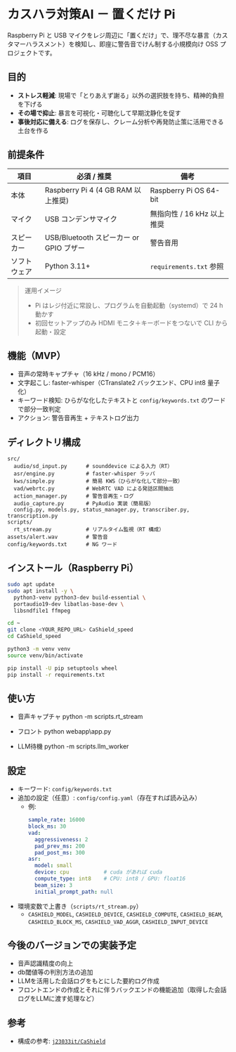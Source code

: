 # カスハラ対策AI － 置くだけ Pi

Raspberry Pi と USB マイクをレジ周辺に「置くだけ」で、理不尽な暴言（カスタマーハラスメント）を検知し、即座に警告音でけん制する小規模向け OSS プロジェクトです。

## 目的

- **ストレス軽減**: 現場で「とりあえず謝る」以外の選択肢を持ち、精神的負担を下げる
- **その場で抑止**: 暴言を可視化・可聴化して早期沈静化を促す
- **事後対応に備える**: ログを保存し、クレーム分析や再発防止策に活用できる土台を作る

## 前提条件

| 項目 | 必須 / 推奨 | 備考 |
|---|---|---|
| 本体 | Raspberry Pi 4 (4 GB RAM 以上推奨) | Raspberry Pi OS 64-bit |
| マイク | USB コンデンサマイク | 無指向性 / 16 kHz 以上推奨 |
| スピーカー | USB/Bluetooth スピーカー or GPIO ブザー | 警告音用 |
| ソフトウェア | Python 3.11+ | `requirements.txt` 参照 |

> 運用イメージ
> - Pi はレジ付近に常設し、プログラムを自動起動（systemd）で 24 h 動かす
> - 初回セットアップのみ HDMI モニタ＋キーボードをつないで CLI から起動・設定

## 機能（MVP）

- 音声の常時キャプチャ（16 kHz / mono / PCM16）
- 文字起こし: faster-whisper（CTranslate2 バックエンド、CPU int8 量子化）
- キーワード検知: ひらがな化したテキストと `config/keywords.txt` のワードで部分一致判定
- アクション: 警告音再生 + テキストログ出力

## ディレクトリ構成

```
src/
  audio/sd_input.py      # sounddevice による入力（RT）
  asr/engine.py          # faster-whisper ラッパ
  kws/simple.py          # 簡易 KWS（ひらがな化して部分一致）
  vad/webrtc.py          # WebRTC VAD による発話区間抽出
  action_manager.py      # 警告音再生・ログ
  audio_capture.py       # PyAudio 実装（簡易版）
  config.py, models.py, status_manager.py, transcriber.py, transcription.py
scripts/
  rt_stream.py           # リアルタイム監視（RT 構成）
assets/alert.wav         # 警告音
config/keywords.txt      # NG ワード
```

## インストール（Raspberry Pi）

```bash
sudo apt update
sudo apt install -y \
  python3-venv python3-dev build-essential \
  portaudio19-dev libatlas-base-dev \
  libsndfile1 ffmpeg

cd ~
git clone <YOUR_REPO_URL> CaShield_speed
cd CaShield_speed

python3 -m venv venv
source venv/bin/activate

pip install -U pip setuptools wheel
pip install -r requirements.txt
```

## 使い方

- 音声キャプチャ
python -m scripts.rt_stream

- フロント
python webapp\app.py

- LLM待機
python -m scripts.llm_worker
## 設定

- キーワード: `config/keywords.txt`
- 追加の設定（任意）: `config/config.yaml`（存在すれば読み込み）
  - 例:
    ```yaml
    sample_rate: 16000
    block_ms: 30
    vad:
      aggressiveness: 2
      pad_prev_ms: 200
      pad_post_ms: 300
    asr:
      model: small
      device: cpu           # cuda があれば cuda
      compute_type: int8    # CPU: int8 / GPU: float16
      beam_size: 3
      initial_prompt_path: null
    ```
- 環境変数で上書き（`scripts/rt_stream.py`）
  - `CASHIELD_MODEL`, `CASHIELD_DEVICE`, `CASHIELD_COMPUTE`, `CASHIELD_BEAM`, `CASHIELD_BLOCK_MS`, `CASHIELD_VAD_AGGR`, `CASHIELD_INPUT_DEVICE`


## 今後のバージョンでの実装予定

- 音声認識精度の向上
- db閾値等の判別方法の追加
- LLMを活用した会話ログをもとにした要約ログ作成
- フロントエンドの作成とそれに伴うバックエンドの機能追加（取得した会話ログをLLMに渡す処理など）

## 参考

- 構成の参考: [`j23033it/CaShield`](https://github.com/j23033it/CaShield.git)


